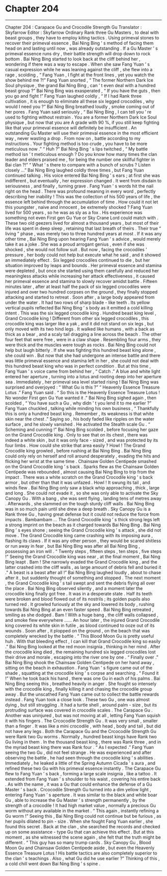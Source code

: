 
# Chapter 204


---

Chapter 204 : Carapace Gu and Crocodile Strength Gu
Translator :
Skyfarrow
Editor :
Skyfarrow
Ordinary Rank three Gu Masters , to deal with beast groups , they have to employ kiting tactics . Using primeval stones to recover their primeval essence , Bai Ning Bing ’ s method of facing them head on and lasting until now , was already outstanding .
If a Gu Master ’ s primeval essence runs dry , their battle strength will drop down to rock bottom .
Bai Ning Bing started to look back at the cliff behind her , wondering if there was a way to escape .
When she saw Fang Yuan ’ s casual expression while he was leaning against the cliff , she flew into a rage , scolding , “ Fang Yuan , I fight at the front lines , yet you watch the show behind me ?!”
Fang Yuan snorted , “ The former Northern Dark Ice Soul physique , the grand Bai Ning Bing , can ’ t even deal with a hundred beast group ?”
Bai Ning Bing was exasperated , “ If you have the guts , then you go and fight !”
Fang Yuan laughed coldly , “ If I had Rank three cultivation , it is enough to eliminate all these six legged crocodiles , why would I need you ?”
Bai Ning Bing breathed loudly , smoke coming out of her pores .
Fang Yuan said seriously , “ Bai Ning Bing , I can tell you ’ re used to fighting without restrain . You are a former Northern Dark Ice Soul physique , but now that you are A grade with 90 %, if you still keep fighting like that your primeval essence will definitely be insufficient . An outstanding Gu Master will use their primeval essence in the most efficient way , never wasting a drop . From now on , battle according to my instructions . Your fighting method is too crude , you have to be more meticulous now .”
“ Huh ?” Bai Ning Bing ’ s lips twitched , “ My battle method isn ’ t meticulous enough ? Do you know how many times the clan leader and elders praised me , for being the number one skillful fighter in Bai clan ?!”
“ What ’ s there to compare with a bunch of scrubs ? Listen closely …”
Bai Ning Bing laughed coldly three times , but Fang Yuan continued talking .
His voice entered Bai Ning Bing ’ s ears ; at first she was indifferent , but eventually , her expression changed .
It went from disdain to seriousness , and finally , turning grave .
Fang Yuan ’ s words hit the nail right on the head . There was profound meaning in every word , perfectly describing her inability !
This was the collection of his 500 years of life , the essence left behind through the accumulation of time . How could it not let this youngster , naive and innocent , be extremely shocked ?
Fang Yuan lived for 500 years , so he was as sly as a fox . His experience was something not even First gen Gu Yue or Sky Crane Lord could match with .
These two old geezers lived for almost a thousand years , but most of their life was spent in deep sleep , retaining that last breath of theirs . Their true “ living ” phase , was merely two to three hundred years at most .
If it was any other time , Bai Ning Bing upon hearing Fang Yuan ’ s advice , would merely take it as a joke . She was a proud arrogant genius , even if she was shocked , she would not follow suit . But now , facing the crocodiles ’ pressure , her body could not help but execute what he said , and it showed an immediately effect .
Six legged crocodiles continued to die , but her situation improved by leaps and bounds .
Her primeval essence and stamina were depleted , but once she started using them carefully and reduced her meaningless attacks while increasing her attack effectiveness , it caused her primeval essence and stamina to slowly recover amidst battle .
Fifteen minutes later , after at least half the pack of six legged crocodiles were injured and over two hundred corpses on the ground , they finally stopped attacking and started to retreat .
Soon after , a large body appeared from under the water .
It had two rows of sharp blade - like teeth . Its yellow vertical pupils reflected Bai Ning Bing ’ s body as it emitted a cold killing intent .
This was the six legged crocodile king .
Hundred beast king level , Grand Crocodile king !
Different from other six legged crocodiles , this crocodile king was larger like a yak , and it did not stand on six legs , but only moved with its two hind legs .
It walked like humans , with a back as thick as a bear , and a scaly tail dragging a line across the beach . The other four feet that were free , were in a claw shape . Resembling four arms , they were thick and the muscles were tough as rocks .
Bai Ning Bing could not help but laugh bitterly .
If she was fighting this hundred beast king alone , she could win . But now that she had undergone an intense battle and there was little primeval essence and stamina left in her , she could not deal with this hundred beast king who was in perfect condition .
But at this time , Fang Yuan ’ s voice came from behind her , “ Catch .”
A blue and white light entered her aperture , turning into a lotus and rooting deep into her aperture sea .
Immediately , her primeval sea level started rising !
Bai Ning Bing was surprised and overjoyed : “ What Gu is this ?”
“ Heavenly Essence Treasure Lotus .” Fang Yuan said .
“ So this is the Heavenly Essence Treasure Lotus ! No wonder First gen Gu Yue wanted it .” Bai Ning Bing sighed again , then scolded , “ You have such a Gu , why didn ’ t you lend it to me earlier ?”
Fang Yuan chuckled , talking while minding his own business , “ Thankfully this is only a hundred beast king . Remember , its weakness is that white skin near the chest .”
Saying so , his body faded like ripples on the water surface , and he slowly vanished .
He activated the Stealth scale Gu .
“ Scheming and cunning !” Bai Ning Bing scolded , before focusing her gaze on the Grand Crocodile king .
Only to see that on its chest , there was indeed a white skin , but it was only face - sized , and was protected by its four limbs . How could she strike that area easily ?
Howl !
The Grand Crocodile king growled , before rushing at Bai Ning Bing .
Bai Ning Bing could only rely on herself and roll around desperately , evading the hits and flicking her wrist at the same time .
Chainsaw Golden Centipede smashed on the Grand Crocodile king ’ s back .
Sparks flew as the Chainsaw Golden Centipede was rebounded , almost causing Bai Ning Bing to trip from the impact .
There was a white scratch on the Grand Crocodile king ’ s back armor , but other than that it was unfazed .
Howl !
It swung its tail , and winds flew .
Bai Ning Bing only saw a black whip approaching , thick , large and long . She could not evade it , so she was only able to activate the Sky Canopy Gu .
With a bang , she was sent flying , landing tens of metres away . Afterwards , she slammed on the tough sturdy cliff walls .
Bai Ning Bing was in so much pain until she drew a deep breath . Sky Canopy Gu is a Rank three Gu , having great defense but it could not reduce the force from impacts .
Bambambam …
The Grand Crocodile king ’ s thick strong legs left a strong imprint on the beach as it charged towards Bai Ning Bing .
Bai Ning Bing ’ s eyes shone ; seeing the Grand Crocodile king ’ s attack , she did not move .
The Grand Crocodile king came crashing with its imposing aura , flashing its claws . If it was any other person , they would be scared shitless or run away in fear , but Bai Ning Bing was after all Bai Ning Bing , possessing an iron will .
“ Twenty steps , fifteen steps , ten steps , five steps !” Seeing the Grand Crocodile king was near , at the final moment , Bai Ning Bing leapt .
Bam !
She narrowly evaded the Grand Crocodile king , and the latter crashed into the cliff walls , as large amount of debris fell and buried it .” A beast is a beast after all !” Bai Ning Bing laughed loudly , about to chase after it , but suddenly thought of something and stopped .
The next moment , the Grand Crocodile king ’ s tail swept and sent the debris flying all over the place .
Bai Ning Bing observed silently , and a moment later the crocodile king finally got free .
It was in a desperate state . Half its teeth were broken and blood flowed out of its nostrils ; its golden pupils also turned red .
It growled furiously at the sky and lowered its body , rushing towards Bai Ning Bing at an even faster speed .
Bai Ning Bing retreated , smiling as she dodged .
Bam !
With a huge bang , the cliff walls collapsed , and smoke flew everywhere ……
An hour later , the injured Grand Crocodile king covered its white skin in futile , as blood continued to ooze out of its wounds .
Soon after , it plopped on the ground , on the beach that was completely wrecked by the battle .
“ This Blood Moon Gu is pretty useful huh . With that bleeding effect , I can kill that Grand Crocodile king so easily .” Bai Ning Bing looked at the red moon insignia , thinking in her mind .
After the crocodile king died , the remaining hundred six legged crocodiles lost their drive and morale , escaping into the river one by one .
“ Finally over .” Bai Ning Bing shook the Chainsaw Golden Centipede on her hand away , sitting on the beach in exhaustion .
Fang Yuan ’ s figure came out of the shade , squatting at the crocodile king ’ s corpse and searching .
“ Found it !” When he took back his hand , there was one Gu in each of his palms .
Bai Ning Bing seeing this , breathed heavily in anger . She fought so intensely with the crocodile king , finally killing it and chasing the crocodile group away . But the unscathed Fang Yuan came out to collect the battle rewards instead .
Fang Yuan took a close look .
These two Gu , one was almost dying , but still struggling . It had a turtle shell , around palm - size , but its protruding surface was covered in crocodile scales .
The Carapace Gu .
Another was uninjured , but was not moving at all , letting Fang Yuan squish it with his fingers .
The Crcocodile Strength Gu .
It was very small , smaller than a finger . It was like a mini crocodile , with head , body and tail , but did not have any legs .
Both the Carapace Gu and the Crcocodile Strength Gu were Rank two Gu worms .
Normally , hundred beast kings have Rank two Gu living in them . In the thousand beast king , there was Rank three , and in the myriad beast king there was Rank four .
“ As I expected .” Fang Yuan seeing the two Gu , did not feel strange . He was experienced and after observing the battle , he had seen through the crocodile king ’ s abilities .
Immediately , he leaked a little of the Spring Autumn Cicada ’ s aura , and refined these two Gu with his primeval essence instantly .
The Carapace Gu flew to Fang Yuan ’ s back , forming a large scale insignia , like a tattoo . It extended from Fang Yuan ’ s shoulder to his waist , covering his entire back .
As with the name , it was a Gu that could enhance the defense of a Gu Master ’ s back .
Crcocodile Strength Gu turned into a dim yellow light , entering Fang Yuan ’ s aperture .
It was similar to the black and white boar Gu , able to increase the Gu Master ’ s strength permanently , by the strength of a crocodile ! It had high market value , normally a precious Gu worm without any available in the market .
“ This again , instantly refining a Gu worm !” Seeing this , Bai Ning Bing could not continue but be furious , as her pupils dilated to pin - size .
When she fought Fang Yuan earlier , she found this secret .
Back at the clan , she searched the records and checked up on some assistance - type Gu that can achieve this effect .
But at this moment , as she witnessed the scene again , she felt that the truth might be different .
“ This guy has so many trump cards . Sky Canopy Gu , Blood Moon Gu and Chainsaw Golden Centipede aside , but even the Heavenly Essence Treasure Lotus ! His battle tactics are also completely superior to the clan ’ s teachings . Also , what Gu did he use earlier ?”
Thinking of this , a cold chill went down Bai Ning Bing ’ s spine .

---

